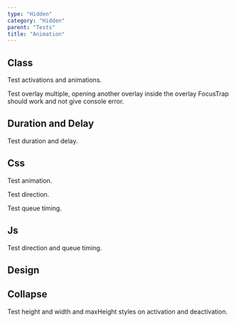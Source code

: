 ```yaml
---
type: "Hidden"
category: "Hidden"
parent: "Tests"
title: "Animation"
---
```


## Class

Test activations and animations.

Test overlay multiple, opening another overlay inside the overlay FocusTrap should work and not give console error.

<demo>
  <demoinline src="demos/components/toggle/animation-queue">
  </demoinline>
  <demoinline src="demos/components/toggle/animation-noqueue">
  </demoinline>
  <demoinline src="demos/components/overlay/animation-queue">
  </demoinline>
  <demoinline src="demos/components/overlay/animation-noqueue">
  </demoinline>
  <demoinline src="demos/components/drop/animation-queue">
  </demoinline>
  <demoinline src="demos/components/drop/animation-noqueue">
  </demoinline>
  <demoinline src="demos/components/tooltip/animation-queue">
  </demoinline>
  <demoinline src="demos/components/tooltip/animation-noqueue">
  </demoinline>
</demo>

## Duration and Delay

Test duration and delay.

<demo>
  <demoinline src="demos/components/toggle/animation-duration-delay">
  </demoinline>
</demo>

## Css

Test animation.

Test direction.

Test queue timing.

<demo>
  <demoinline src="demos/components/toggle/animation-css">
  </demoinline>
  <demoinline src="demos/components/overlay/animation-css">
  </demoinline>
  <demoinline src="demos/components/drop/animation-css">
  </demoinline>
  <demoinline src="demos/components/tooltip/animation-css">
  </demoinline>
</demo>

## Js

Test direction and queue timing.

<demo>
  <demoinline src="demos/components/toggle/animation-js">
  </demoinline>
  <demoinline src="demos/components/overlay/animation-js">
  </demoinline>
  <demoinline src="demos/components/drop/animation-js">
  </demoinline>
  <demoinline src="demos/components/tooltip/animation-js">
  </demoinline>
</demo>

## Design

<demo>
  <demoinline src="demos/components/toggle/animation-design">
  </demoinline>
  <demoinline src="demos/components/overlay/animation-design">
  </demoinline>
  <demoinline src="demos/components/drop/animation-design">
  </demoinline>
  <demoinline src="demos/components/tooltip/animation-design">
  </demoinline>
</demo>

## Collapse

Test height and width and maxHeight styles on activation and deactivation.

<demo>
  <demoinline src="demos/components/animation/collapse-height">
  </demoinline>
  <demoinline src="demos/components/animation/collapse-width">
  </demoinline>
  <demoinline src="demos/components/animation/collapse-text">
  </demoinline>
</demo>
